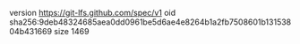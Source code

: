 version https://git-lfs.github.com/spec/v1
oid sha256:9deb48324685aea0dd0961be5d6ae4e8264b1a2fb7508601b13153804b431669
size 1469

